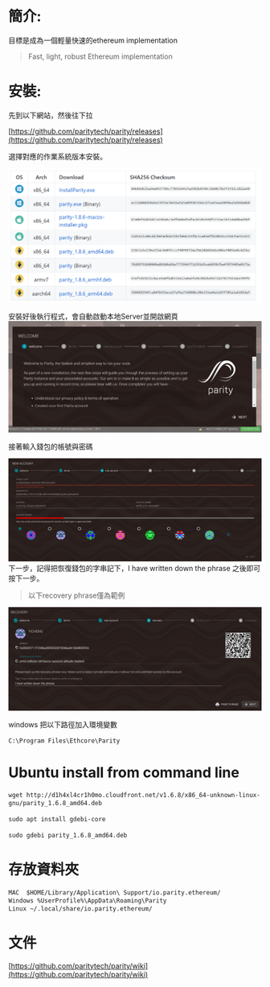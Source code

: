 # 簡介:

目標是成為一個輕量快速的ethereum implementation

> Fast, light, robust Ethereum implementation

# 安裝:

先到以下網站，然後往下拉

[https://github.com/paritytech/parity/releases](https://github.com/paritytech/parity/releases)

選擇對應的作業系統版本安裝。

![](/assets/asd3.png)

安裝好後執行程式，會自動啟動本地Server並開啟網頁  
![](/assets/4234.png)

接著輸入錢包的帳號與密碼

![](/assets/9455.png)下一步，記得把恢復錢包的字串記下，I have written down the phrase 之後即可按下一步。

> 以下recovery phrase僅為範例

![](/assets/8877.png)

windows 把以下路徑加入環境變數

```
C:\Program Files\Ethcore\Parity
```

# Ubuntu install from command line

```
wget http://d1h4xl4cr1h0mo.cloudfront.net/v1.6.8/x86_64-unknown-linux-gnu/parity_1.6.8_amd64.deb

sudo apt install gdebi-core

sudo gdebi parity_1.6.8_amd64.deb
```

# 存放資料夾

```
MAC  $HOME/Library/Application\ Support/io.parity.ethereum/
Windows %UserProfile%\AppData\Roaming\Parity
Linux ~/.local/share/io.parity.ethereum/
```

# 文件

[https://github.com/paritytech/parity/wiki](https://github.com/paritytech/parity/wiki)

